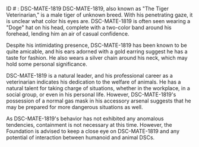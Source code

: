 ID # : DSC-MATE-1819
DSC-MATE-1819, also known as "The Tiger Veterinarian," is a male tiger of unknown breed. With his penetrating gaze, it is unclear what color his eyes are. DSC-MATE-1819 is often seen wearing a "Doge" hat on his head, complete with a two-color band around his forehead, lending him an air of casual confidence.

Despite his intimidating presence, DSC-MATE-1819 has been known to be quite amicable, and his ears adorned with a gold earring suggest he has a taste for fashion. He also wears a silver chain around his neck, which may hold some personal significance.

DSC-MATE-1819 is a natural leader, and his professional career as a veterinarian indicates his dedication to the welfare of animals. He has a natural talent for taking charge of situations, whether in the workplace, in a social group, or even in his personal life. However, DSC-MATE-1819's possession of a normal gas mask in his accessory arsenal suggests that he may be prepared for more dangerous situations as well.

As DSC-MATE-1819's behavior has not exhibited any anomalous tendencies, containment is not necessary at this time. However, the Foundation is advised to keep a close eye on DSC-MATE-1819 and any potential of interaction between humanoid and animal DSCs.